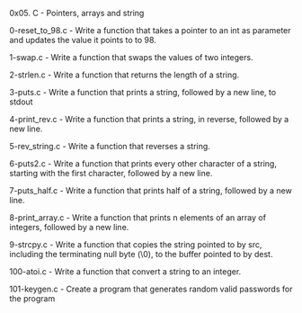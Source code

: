 0x05. C - Pointers, arrays and string

0-reset_to_98.c - Write a function that takes a pointer to an int as parameter and updates the value it points to to 98.

1-swap.c - Write a function that swaps the values of two integers.

2-strlen.c - Write a function that returns the length of a string.

3-puts.c - Write a function that prints a string, followed by a new line, to stdout

4-print_rev.c - Write a function that prints a string, in reverse, followed by a new line.

5-rev_string.c - Write a function that reverses a string.

6-puts2.c - Write a function that prints every other character of a string, starting with the first character, followed by a new line.

7-puts_half.c - Write a function that prints half of a string, followed by a new line.

8-print_array.c - Write a function that prints n elements of an array of integers, followed by a new line.

9-strcpy.c - Write a function that copies the string pointed to by src, including the terminating null byte (\0), to the buffer pointed to by dest.

100-atoi.c - Write a function that convert a string to an integer.

101-keygen.c - Create a program that generates random valid passwords for the program
